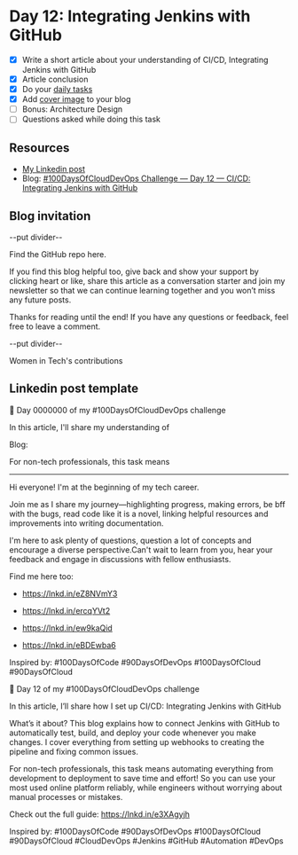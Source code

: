 # Day 12: Integrating Jenkins with GitHub

- [x] Write a short article about your understanding of CI/CD, Integrating Jenkins with GitHub
- [x] Article conclusion
- [x] Do your [daily tasks](https://github.com/agcdtmr/100DaysOfCloudDevOps/blob/main/README.md#do-the-work-work-work-work)
- [x] Add [cover image](https://coverview.vercel.app/editor) to your blog
- [ ] Bonus: Architecture Design
- [ ] Questions asked while doing this task

## Resources

- [My Linkedin post](https://www.linkedin.com/posts/anjgcd_100daysofclouddevops-100daysofcode-90daysofdevops-activity-7322556670369304578-rpFe?utm_source=share&utm_medium=member_desktop&rcm=ACoAAC1_l4gBJCuGeMC6gbVwF7iYbXvPuV-KSi8)
- Blog: [#100DaysOfCloudDevOps Challenge — Day 12 — CI/CD: Integrating Jenkins with GitHub]()


## Blog invitation

--put divider--

Find the GitHub repo here.

If you find this blog helpful too, give back and show your support by clicking heart or like, share this article as a conversation starter and join my newsletter so that we can continue learning together and you won’t miss any future posts.

Thanks for reading until the end! If you have any questions or feedback, feel free to leave a comment.

--put divider--

Women in Tech's contributions


## Linkedin post template

🎉 Day 0000000 of my #100DaysOfCloudDevOps challenge

In this article, I'll share my understanding of

Blog:

For non-tech professionals, this task means

---

Hi everyone! I'm at the beginning of my tech career.

Join me as I share my journey—highlighting progress, making errors, be bff with the bugs, read code like it is a novel, linking helpful resources and improvements into writing documentation.

I'm here to ask plenty of questions, question a lot of concepts and encourage a diverse perspective.Can't wait to learn from you, hear your feedback and engage in discussions with fellow enthusiasts.

Find me here too:

- https://lnkd.in/eZ8NVmY3

- https://lnkd.in/ercqYVt2

- https://lnkd.in/ew9kaQid

- https://lnkd.in/eBDEwba6

Inspired by: #100DaysOfCode #90DaysOfDevOps #100DaysOfCloud #90DaysOfCloud




🎉 Day 12 of my #100DaysOfCloudDevOps challenge

In this article, I’ll share how I set up CI/CD: Integrating Jenkins with GitHub

What’s it about?
This blog explains how to connect Jenkins with GitHub to automatically test, build, and deploy your code whenever you make changes. I cover everything from setting up webhooks to creating the pipeline and fixing common issues.

For non-tech professionals, this task means automating everything from development to deployment to save time and effort! So you can use your most used online platform reliably, while engineers without worrying about manual processes or mistakes.

Check out the full guide: https://lnkd.in/e3XAgyjh


Inspired by: #100DaysOfCode #90DaysOfDevOps #100DaysOfCloud #90DaysOfCloud #CloudDevOps #Jenkins #GitHub #Automation #DevOps
